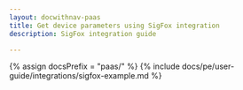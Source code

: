 ```yaml
---
layout: docwithnav-paas
title: Get device parameters using SigFox integration
description: SigFox integration guide

---
```

{% assign docsPrefix = "paas/" %}
{% include docs/pe/user-guide/integrations/sigfox-example.md %}
